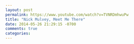 ```yaml
---
layout: post
permalink: https://www.youtube.com/watch?v=TVNRDmhwuPw
title: "Nick Mulvey, Meet Me There"
date: 2014-05-26 21:29:15 -0700
comments: true
categories: 
---
```

